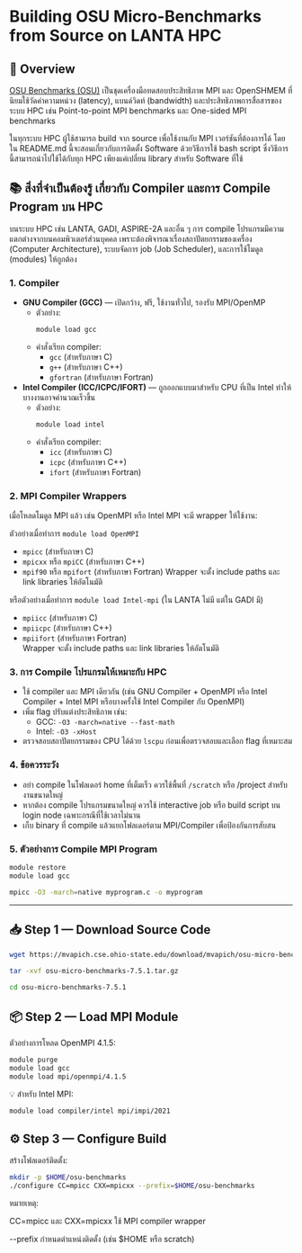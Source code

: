 # Building OSU Micro-Benchmarks from Source on LANTA HPC
## 📌 Overview
[OSU Benchmarks (OSU)](https://mvapich.cse.ohio-state.edu/benchmarks) เป็นชุดเครื่องมือทดสอบประสิทธิภาพ MPI และ OpenSHMEM ที่นิยมใช้วัดค่าความหน่วง (latency), แบนด์วิดท์ (bandwidth) และประสิทธิภาพการสื่อสารของระบบ HPC เช่น Point-to-point MPI benchmarks และ One-sided MPI benchmarks

ในทุกระบบ HPC ผู้ใช้สามารถ build จาก source เพื่อใช้งานกับ MPI เวอร์ชันที่ต้องการได้ โดยใน README.md นี้จะสอนเกี่ยวกับการติดตั้ง Software ด้วยวิธีการใช้ bash script ซึ่งวิธีการนี้สามารถนำไปใช้ได้กับทุก HPC เพียงแค่เปลี่ยน library สำหรับ Software ที่ใช้

## 📚 สิ่งที่จำเป็นต้องรู้ เกี่ยวกับ Compiler และการ Compile Program บน HPC

บนระบบ HPC เช่น LANTA, GADI, ASPIRE-2A และอื่น ๆ การ compile โปรแกรมมีความแตกต่างจากบนคอมพิวเตอร์ส่วนบุคคล เพราะต้องพิจารณาเรื่องสถาปัตยกรรมของเครื่อง (Computer Architecture), ระบบจัดการ job (Job Scheduler), และการใช้โมดูล (modules) ให้ถูกต้อง

### 1. Compiler
- **GNU Compiler (GCC)** — เปิดกว้าง, ฟรี, ใช้งานทั่วไป, รองรับ MPI/OpenMP
  - ตัวอย่าง:  
    ```bash
    module load gcc
    ```
  - คำสั่งเรียก compiler:
    - `gcc` (สำหรับภาษา C)
    - `g++` (สำหรับภาษา C++)
    - `gfortran` (สำหรับภาษา Fortran)
- **Intel Compiler (ICC/ICPC/IFORT)** — ถูกออกแบบมาสำหรับ CPU ที่เป็น Intel ทำให้บางงานอาจคำนวณเร็วขึ้น
  - ตัวอย่าง:  
    ```bash
    module load intel
    ```
  - คำสั่งเรียก compiler:
    - `icc` (สำหรับภาษา C)
    - `icpc` (สำหรับภาษา C++)
    - `ifort` (สำหรับภาษา Fortran)

### 2. MPI Compiler Wrappers
เมื่อโหลดโมดูล MPI แล้ว เช่น OpenMPI หรือ Intel MPI จะมี wrapper ให้ใช้งาน:

ตัวอย่างเมื่อทำการ `module load OpenMPI`
- `mpicc` (สำหรับภาษา C)
- `mpicxx` หรือ `mpiCC` (สำหรับภาษา C++)
- `mpif90` หรือ `mpifort` (สำหรับภาษา Fortran) 
Wrapper จะตั้ง include paths และ link libraries ให้อัตโนมัติ

หรือตัวอย่างเมื่อทำการ `module load Intel-mpi` (ใน LANTA ไม่มี แต่ใน GADI มี)
- `mpiicc` (สำหรับภาษา C)
- `mpiicpc` (สำหรับภาษา C++)
- `mpiifort` (สำหรับภาษา Fortran)  
Wrapper จะตั้ง include paths และ link libraries ให้อัตโนมัติ

### 3. การ Compile โปรแกรมให้เหมาะกับ HPC
- ใช้ compiler และ MPI เดียวกัน (เช่น GNU Compiler + OpenMPI หรือ Intel Compiler + Intel MPI หรือบางครั้งใช้ Intel Compiler กับ OpenMPI)
- เพิ่ม flag ปรับแต่งประสิทธิภาพ เช่น:
  - GCC: `-O3 -march=native --fast-math`
  - Intel: `-O3 -xHost`
- ตรวจสอบสถาปัตยกรรมของ CPU ได้ด้วย `lscpu` ก่อนเพื่อตรวจสอบและเลือก flag ที่เหมาะสม

### 4. ข้อควรระวัง
- อย่า compile ในโฟลเดอร์ home ที่เต็มเร็ว ควรใช้พื้นที่ `/scratch` หรือ /project สำหรับงานขนาดใหญ่
- หากต้อง compile โปรแกรมขนาดใหญ่ ควรใช้ interactive job หรือ build script บน login node เฉพาะกรณีที่ใช้เวลาไม่นาน
- เก็บ binary ที่ compile แล้วแยกโฟลเดอร์ตาม MPI/Compiler เพื่อป้องกันการสับสน

### 5. ตัวอย่างการ Compile MPI Program
```bash
module restore
module load gcc
```
```bash
mpicc -O3 -march=native myprogram.c -o myprogram
```
---

## 📥 Step 1 — Download Source Code

```bash
wget https://mvapich.cse.ohio-state.edu/download/mvapich/osu-micro-benchmarks-7.5.1.tar.gz
```
```bash
tar -xvf osu-micro-benchmarks-7.5.1.tar.gz
```
```bash
cd osu-micro-benchmarks-7.5.1
```

## 📦 Step 2 — Load MPI Module

ตัวอย่างการโหลด OpenMPI 4.1.5:
```bash
module purge
module load gcc
module load mpi/openmpi/4.1.5
```

💡 สำหรับ Intel MPI:
```bash
module load compiler/intel mpi/impi/2021
```

## ⚙ Step 3 — Configure Build
สร้างโฟลเดอร์ติดตั้ง:

```bash
mkdir -p $HOME/osu-benchmarks
./configure CC=mpicc CXX=mpicxx --prefix=$HOME/osu-benchmarks
```

หมายเหตุ:

CC=mpicc และ CXX=mpicxx ใช้ MPI compiler wrapper

--prefix กำหนดตำแหน่งติดตั้ง (เช่น $HOME หรือ scratch)
